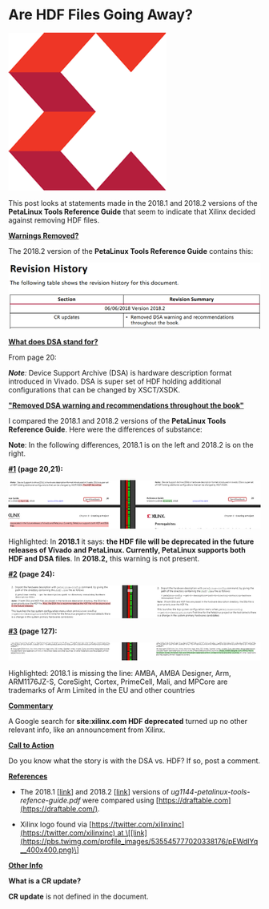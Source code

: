 # Are HDF Files Going Away?

![xilinx_logo_1](xilinx_logo_1.png)

This post looks at statements made in the 2018.1 and 2018.2 versions of the **PetaLinux Tools Reference Guide** that seem to indicate that Xilinx decided against removing HDF files.

**<u><span>Warnings Removed?</span></u>**

The 2018.2 version of the **PetaLinux Tools Reference Guide** contains this:

![revision_history_2](revision_history_2.png)

**<u><span>What does DSA stand for?</span></u>**

From page 20:

**_Note_**_:_ Device Support Archive (DSA) is hardware description format introduced in Vivado. DSA is super set of HDF holding additional configurations that can be changed by XSCT/XSDK.

**<u><span>"Removed DSA warning and recommendations throughout the book"</span></u>**

I compared the 2018.1 and 2018.2 versions of the **PetaLinux Tools Reference Guide**. Here were the differences of substance:

**Note**: In the following differences, 2018.1 is on the left and 2018.2 is on the right.

**[#1](https://www.centennialsoftwaresolutions.com/blog/hashtags/1) (page 20,21):**

![warning_removed_1_3](warning_removed_1_3.png)

Highlighted: In **2018.1** it says: **the HDF file will be deprecated in the future releases of Vivado and PetaLinux. Currently, PetaLinux supports both HDF and DSA files**. In **2018.2,** this warning is not present.

**[#2](https://www.centennialsoftwaresolutions.com/blog/hashtags/2) (page 24):**

![warning_removed_2_4](warning_removed_2_4.png)

**[#3](https://www.centennialsoftwaresolutions.com/blog/hashtags/3) (page 127):**

![trademarks_added_5](trademarks_added_5.png)

Highlighted: 2018.1 is missing the line: AMBA, AMBA Designer, Arm, ARM1176JZ-S, CoreSight, Cortex, PrimeCell, Mali, and MPCore are trademarks of Arm Limited in the EU and other countries

**<u><span>Commentary</span></u>**

A Google search for **site:xilinx.com HDF deprecated** turned up no other relevant info, like an announcement from Xilinx.

**<u><span>Call to Action</span></u>**

Do you know what the story is with the DSA vs. HDF? If so, post a comment.

**<u><span>References</span></u>**

-   The 2018.1 \[[link](https://www.xilinx.com/support/documentation/sw_manuals/xilinx2018_1/ug1144-petalinux-tools-reference-guide.pdf)\] and 2018.2 \[[link](https://www.xilinx.com/support/documentation/sw_manuals/xilinx2018_2/ug1144-petalinux-tools-reference-guide.pdf)\] versions of _ug1144-petalinux-tools-refence-guide.pdf_ were compared using [https://draftable.com](https://draftable.com/).
    
-   Xilinx logo found via [https://twitter.com/xilinxinc](https://twitter.com/xilinxinc) at \[[link](https://pbs.twimg.com/profile_images/535545777020338176/pEWdIYq__400x400.png)\]
    

**<u><span>Other Info</span></u>**

**What is a CR update?**

**CR update** is not defined in the document.